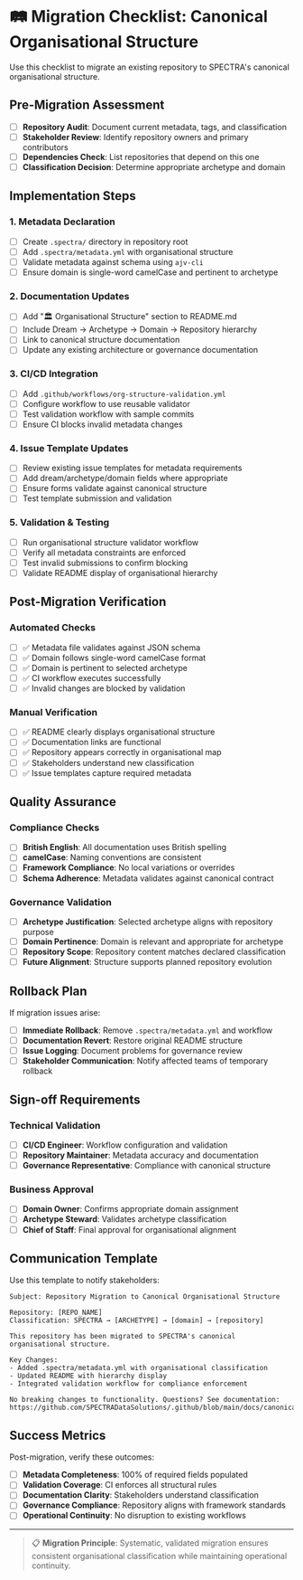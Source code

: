 # 🛤️ Migration Checklist: Canonical Organisational Structure

Use this checklist to migrate an existing repository to SPECTRA's canonical organisational structure.

## Pre-Migration Assessment

- [ ] **Repository Audit**: Document current metadata, tags, and classification
- [ ] **Stakeholder Review**: Identify repository owners and primary contributors
- [ ] **Dependencies Check**: List repositories that depend on this one
- [ ] **Classification Decision**: Determine appropriate archetype and domain

## Implementation Steps

### 1. Metadata Declaration
- [ ] Create `.spectra/` directory in repository root
- [ ] Add `.spectra/metadata.yml` with organisational structure
- [ ] Validate metadata against schema using `ajv-cli`
- [ ] Ensure domain is single-word camelCase and pertinent to archetype

### 2. Documentation Updates
- [ ] Add "🏛️ Organisational Structure" section to README.md
- [ ] Include Dream → Archetype → Domain → Repository hierarchy
- [ ] Link to canonical structure documentation
- [ ] Update any existing architecture or governance documentation

### 3. CI/CD Integration
- [ ] Add `.github/workflows/org-structure-validation.yml`
- [ ] Configure workflow to use reusable validator
- [ ] Test validation workflow with sample commits
- [ ] Ensure CI blocks invalid metadata changes

### 4. Issue Template Updates
- [ ] Review existing issue templates for metadata requirements
- [ ] Add dream/archetype/domain fields where appropriate
- [ ] Ensure forms validate against canonical structure
- [ ] Test template submission and validation

### 5. Validation & Testing
- [ ] Run organisational structure validator workflow
- [ ] Verify all metadata constraints are enforced
- [ ] Test invalid submissions to confirm blocking
- [ ] Validate README display of organisational hierarchy

## Post-Migration Verification

### Automated Checks
- [ ] ✅ Metadata file validates against JSON schema
- [ ] ✅ Domain follows single-word camelCase format
- [ ] ✅ Domain is pertinent to selected archetype
- [ ] ✅ CI workflow executes successfully
- [ ] ✅ Invalid changes are blocked by validation

### Manual Verification
- [ ] ✅ README clearly displays organisational structure
- [ ] ✅ Documentation links are functional
- [ ] ✅ Repository appears correctly in organisational map
- [ ] ✅ Stakeholders understand new classification
- [ ] ✅ Issue templates capture required metadata

## Quality Assurance

### Compliance Checks
- [ ] **British English**: All documentation uses British spelling
- [ ] **camelCase**: Naming conventions are consistent
- [ ] **Framework Compliance**: No local variations or overrides
- [ ] **Schema Adherence**: Metadata validates against canonical contract

### Governance Validation
- [ ] **Archetype Justification**: Selected archetype aligns with repository purpose
- [ ] **Domain Pertinence**: Domain is relevant and appropriate for archetype
- [ ] **Repository Scope**: Repository content matches declared classification
- [ ] **Future Alignment**: Structure supports planned repository evolution

## Rollback Plan

If migration issues arise:

- [ ] **Immediate Rollback**: Remove `.spectra/metadata.yml` and workflow
- [ ] **Documentation Revert**: Restore original README structure
- [ ] **Issue Logging**: Document problems for governance review
- [ ] **Stakeholder Communication**: Notify affected teams of temporary rollback

## Sign-off Requirements

### Technical Validation
- [ ] **CI/CD Engineer**: Workflow configuration and validation
- [ ] **Repository Maintainer**: Metadata accuracy and documentation
- [ ] **Governance Representative**: Compliance with canonical structure

### Business Approval
- [ ] **Domain Owner**: Confirms appropriate domain assignment
- [ ] **Archetype Steward**: Validates archetype classification
- [ ] **Chief of Staff**: Final approval for organisational alignment

## Communication Template

Use this template to notify stakeholders:

```
Subject: Repository Migration to Canonical Organisational Structure

Repository: [REPO_NAME]
Classification: SPECTRA → [ARCHETYPE] → [domain] → [repository]

This repository has been migrated to SPECTRA's canonical organisational structure. 

Key Changes:
- Added .spectra/metadata.yml with organisational classification
- Updated README with hierarchy display
- Integrated validation workflow for compliance enforcement

No breaking changes to functionality. Questions? See documentation:
https://github.com/SPECTRADataSolutions/.github/blob/main/docs/canonicalOrganisationalStructure.md
```

## Success Metrics

Post-migration, verify these outcomes:

- [ ] **Metadata Completeness**: 100% of required fields populated
- [ ] **Validation Coverage**: CI enforces all structural rules
- [ ] **Documentation Clarity**: Stakeholders understand classification
- [ ] **Governance Compliance**: Repository aligns with framework standards
- [ ] **Operational Continuity**: No disruption to existing workflows

---

> 📋 **Migration Principle**: Systematic, validated migration ensures consistent organisational classification while maintaining operational continuity.